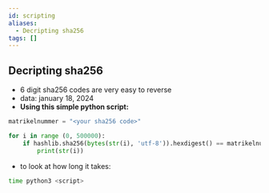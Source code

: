 ```yaml
---
id: scripting
aliases:
  - Decripting sha256
tags: []
---
```


## Decripting sha256
- 6 digit sha256 codes are very easy to reverse
- data: january 18, 2024
- **Using this simple python script:**
```python
matrikelnummer = "<your sha256 code>"

for i in range (0, 500000):
    if hashlib.sha256(bytes(str(i), 'utf-8')).hexdigest() == matrikelnummer:
        print(str(i))
```
- to look at how long it takes: 
```bash
time python3 <script>
```
